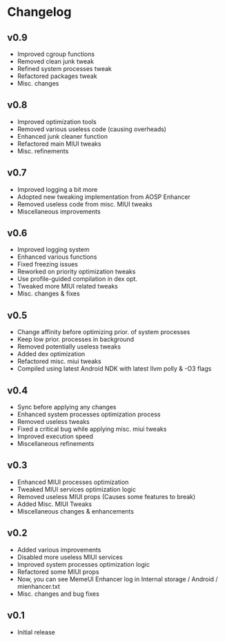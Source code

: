 # Changelog

## v0.9

- Improved cgroup functions
- Removed clean junk tweak
- Refined system processes tweak
- Refactored packages tweak
- Misc. changes

## v0.8

- Improved optimization tools
- Removed various useless code (causing overheads)
- Enhanced junk cleaner function
- Refactored main MIUI tweaks
- Misc. refinements

## v0.7

- Improved logging a bit more
- Adopted new tweaking implementation from AOSP Enhancer
- Removed useless code from misc. MIUI tweaks
- Miscellaneous improvements

## v0.6

- Improved logging system
- Enhanced various functions
- Fixed freezing issues
- Reworked on priority optimization tweaks
- Use profile-guided compilation in dex opt.
- Tweaked more MIUI related tweaks
- Misc. changes & fixes

## v0.5

- Change affinity before optimizing prior. of system processes
- Keep low prior. processes in background
- Removed potentially useless tweaks
- Added dex optimization
- Refactored misc. miui tweaks
- Compiled using latest Android NDK with latest llvm polly & -O3 flags

## v0.4

- Sync before applying any changes
- Enhanced system processes optimization process
- Removed useless tweaks
- Fixed a critical bug while applying misc. miui tweaks
- Improved execution speed
- Miscellaneous refinements

## v0.3

- Enhanced MIUI processes optimization
- Tweaked MIUI services optimization logic
- Removed useless MIUI props (Causes some features to break)
- Added Misc. MIUI Tweaks
- Miscellaneous changes & enhancements

## v0.2

- Added various improvements
- Disabled more useless MIUI services
- Improved system processes optimization logic
- Refactored some MIUI props
- Now, you can see MemeUI Enhancer log in Internal storage / Android / mienhancer.txt
- Misc. changes and bug fixes

## v0.1

- Initial release